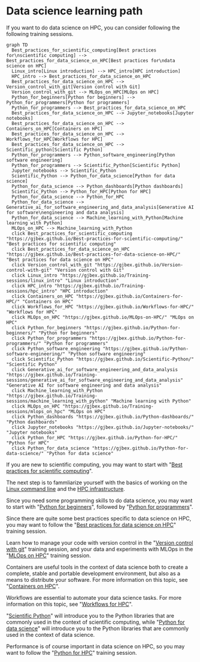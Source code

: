 # Data science learning path

If you want to do data science on HPC, you can consider following the following training sessions.


```mermaid
graph TD
  Best_practices_for_scientific_computing[Best practices for\nscientific computing] --> Best_practices_for_data_science_on_HPC[Best practices for\ndata science on HPC]
  Linux_intro[Linux introduction] --> HPC_intro[HPC introduction]
  HPC_intro --> Best_practices_for_data_science_on_HPC
  Best_practices_for_data_science_on_HPC --> Version_control_with_git[Version control with Git]
  Version_control_with_git --> MLOps_on_HPC[MLOps on HPC]
  Python_for_beginners[Python for beginners] --> Python_for_programmers[Python for programmers]
  Python_for_programmers --> Best_practices_for_data_science_on_HPC
  Best_practices_for_data_science_on_HPC --> Jupyter_notebooks[Jupyter notebooks]
  Best_practices_for_data_science_on_HPC --> Containers_on_HPC[Containers on HPC]
  Best_practices_for_data_science_on_HPC --> Workflows_for_HPC[Workflows for HPC]
  Best_practices_for_data_science_on_HPC --> Scientific_python[Scientific Python]
  Python_for_programmers --> Python_software_engineering[Python software engineering]
  Python_for_programmers --> Scientific_Python[Scientific Python]
  Jupyter_notebooks --> Scientific_Python
  Scientific_Python --> Python_for_data_science[Python for data science]
  Python_for_data_science --> Python_dashboards[Python dashboards]
  Scientific_Python --> Python_for_HPC[Python for HPC]
  Python_for_data_science --> Python_for_HPC
  Python_for_data_science --> Generative_ai_for_software_engineering_and_data_analysis[Generative AI for software\nengineering and data analysis]
  Python_for_data_science --> Machine_learning_with_Python[Machine learning with Python]
  MLOps_on_HPC --> Machine_learning_with_Python
  click Best_practices_for_scientific_computing "https://gjbex.github.io/Best-practices-for-scientific-computing/" "Best practices for scientific computing"
  click Best_practices_for_data_science_on_HPC "https://gjbex.github.io/Best-practices-for-data-science-on-HPC/" "Best practices for data science on HPC"
  click Version_control_with_git "https://gjbex.github.io/Version-control-with-git" "Version control with Git"
  click Linux_intro "https://gjbex.github.io/Training-sessions/linux_intro" "Linux introduction"
  click HPC_intro "https://gjbex.github.io/Training-sessions/hpc_intro" "HPC introduction"
  click Containers_on_HPC "https://gjbex.github.io/Containers-for-HPC/" "Containers on HPC"
  click Workflows_for_HPC "https://gjbex.github.io/Workflows-for-HPC/" "Workflows for HPC"
  click MLOps_on_HPC "https://gjbex.github.io/MLOps-on-HPC/" "MLOps on HPC"
  click Python_for_beginners "https://gjbex.github.io/Python-for-beginners/" "Python for beginners"
  click Python_for_programmers "https://gjbex.github.io/Python-for-programmers/" "Python for programmers"
  click Python_software_engineering "https://gjbex.github.io/Python-software-engineering/" "Python software engineering"
  click Scientific_Python "https://gjbex.github.io/Scientific-Python/" "Scientific Python"
  click Generative_ai_for_software_engineering_and_data_analysis "https://gjbex.github.io/Training-sessions/generative_ai_for_software_engineering_and_data_analysis" "Generative AI for software engineering and data analysis"
  click Machine_learning_with_Python "https://gjbex.github.io/Training-sessions/machine_learning_with_python" "Machine learning with Python"
  click MLOps_on_HPC "https://gjbex.github.io/Training-sessions/mlops_on_hpc" "MLOps on HPC"
  click Python_dashboards "https://gjbex.github.io/Python-dashboards/" "Python dashboards"
  click Jupyter_notebooks "https://gjbex.github.io/Jupyter-notebooks/" "Jupyter notebooks"
  click Python_for_HPC "https://gjbex.github.io/Python-for-HPC/" "Python for HPC"
  click Python_for_data_science "https://gjbex.github.io/Python-for-data-science/" "Python for data science"
```

If you are new to scientific computing, you may want to start with "[Best
practices for scientific
computing](best_practices_for_scientific_computing.md)".

The next step is to fammliarize yourself with the basics of working on the
[Linux command line](https://gjbex.github.io/Training-sessions/linux_intro) and
the [HPC infrastructure](https://gjbex.github.io/Training-sessions/hpc_intro).

Since you need some programming skills to do data science, you may want to
start with "[Python for beginners](https://gjbex.github.io/Python-for-beginners)",
followed by "[Python for programmers](https://gjbex.github.io/Python-for-programmers)".

Since there are quite  some best practices specific to data science on HPC,
you may want to follow the "[Best practices for data science on
HPC](https://gjbex.github.io/Best-practices-for-data-science-on-HPC)" training
session.

Learn how to manage your code with version control in the "[Version control with
git](https://gjbex.github.io/Version-control-with-git)" training session, and your
data and experiments with MLOps in the "[MLOps on HPC](https://gjbex.github.io/MLOps-on-HPC)"
training session.

Containers are useful tools in the context of data science both to create a
complete, stable and portable development environment, but also as a means to
distribute your software.  For more information on this topic, see
"[Containers on HPC](https://gjbex.github.io/Containers-for-HPC)".

Workflows are essential to automate your data science tasks.  For more
information on this topic, see "[Workflows for HPC](https://gjbex.github.io/Workflows-for-HPC)".

"[Scientific Python](https://gjbex.github.io/Scientific-Python)" will introduce you to the
Python libraries that are commonly used in the context of scientific computing, while
"[Python for data science](https://gjbex.github.io/Python-for-data-science)" will
introduce you to the Python libraries that are commonly used in the context of data science.

Performance is of course important in data science on HPC, so you may want to
follow the "[Python for HPC](https://gjbex.github.io/Python-for-HPC)" training session.
